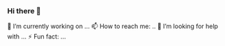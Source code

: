 ### Hi there 👋

🔭 I’m currently working on ...
📫 How to reach me: ..
🤔 I’m looking for help with ...
 ⚡ Fun fact: ...

<!--
**widmaer09/widmaer09** is a ✨ _special_ ✨ repository because its `README.md` (this file) appears on your GitHub profile.

Here are some ideas to get you started:

 🔭 I’m currently working on ...
 🌱 I’m currently learning ...
- 👯 I’m looking to collaborate on ...
- 🤔 I’m looking for help with ...
- 💬 Ask me about ...
- 📫 How to reach me: ...
- 😄 Pronouns: ...
- ⚡ Fun fact: ...
-->
